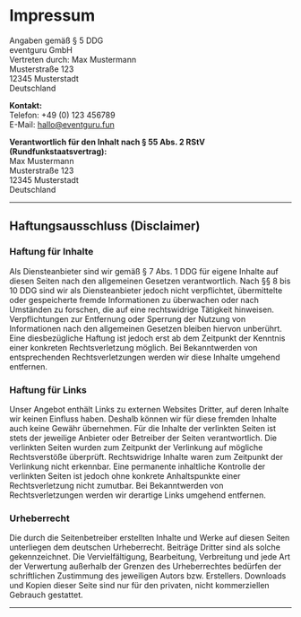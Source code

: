 # Impressum

Angaben gemäß § 5 DDG  
eventguru GmbH  
Vertreten durch: Max Mustermann  
Musterstraße 123  
12345 Musterstadt  
Deutschland  

**Kontakt:**  
Telefon: +49 (0) 123 456789  
E-Mail: [hallo@eventguru.fun][Kontakt]

**Verantwortlich für den Inhalt nach § 55 Abs. 2 RStV (Rundfunkstaatsvertrag):**  
Max Mustermann  
Musterstraße 123  
12345 Musterstadt  
Deutschland  

***

## Haftungsausschluss (Disclaimer)

### Haftung für Inhalte

Als Diensteanbieter sind wir gemäß § 7 Abs. 1 DDG für eigene Inhalte auf diesen Seiten nach den allgemeinen Gesetzen verantwortlich. Nach §§ 8 bis 10 DDG sind wir als Diensteanbieter jedoch nicht verpflichtet, übermittelte oder gespeicherte fremde Informationen zu überwachen oder nach Umständen zu forschen, die auf eine rechtswidrige Tätigkeit hinweisen. Verpflichtungen zur Entfernung oder Sperrung der Nutzung von Informationen nach den allgemeinen Gesetzen bleiben hiervon unberührt. Eine diesbezügliche Haftung ist jedoch erst ab dem Zeitpunkt der Kenntnis einer konkreten Rechtsverletzung möglich. Bei Bekanntwerden von entsprechenden Rechtsverletzungen werden wir diese Inhalte umgehend entfernen.

### Haftung für Links

Unser Angebot enthält Links zu externen Websites Dritter, auf deren Inhalte wir keinen Einfluss haben. Deshalb können wir für diese fremden Inhalte auch keine Gewähr übernehmen. Für die Inhalte der verlinkten Seiten ist stets der jeweilige Anbieter oder Betreiber der Seiten verantwortlich. Die verlinkten Seiten wurden zum Zeitpunkt der Verlinkung auf mögliche Rechtsverstöße überprüft. Rechtswidrige Inhalte waren zum Zeitpunkt der Verlinkung nicht erkennbar. Eine permanente inhaltliche Kontrolle der verlinkten Seiten ist jedoch ohne konkrete Anhaltspunkte einer Rechtsverletzung nicht zumutbar. Bei Bekanntwerden von Rechtsverletzungen werden wir derartige Links umgehend entfernen.

### Urheberrecht

Die durch die Seitenbetreiber erstellten Inhalte und Werke auf diesen Seiten unterliegen dem deutschen Urheberrecht. Beiträge Dritter sind als solche gekennzeichnet. Die Vervielfältigung, Bearbeitung, Verbreitung und jede Art der Verwertung außerhalb der Grenzen des Urheberrechtes bedürfen der schriftlichen Zustimmung des jeweiligen Autors bzw. Erstellers. Downloads und Kopien dieser Seite sind nur für den privaten, nicht kommerziellen Gebrauch gestattet.
***

[Kontakt]: mailto:hallo@eventguru.fun?subject=Impressum%20Fragen%20und%20Anmerlungen&body=Hallo%20Eventguru%20Team%2C%0D%0A%0D%0A